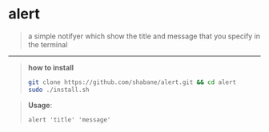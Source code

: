 # alert

> a simple notifyer which show the title and message that you specify in the terminal

---

> __how to install__
>
>```bash
>git clone https://github.com/shabane/alert.git && cd alert
>sudo ./install.sh
>```



> __Usage__:
>
>  ```alert 'title' 'message'```
